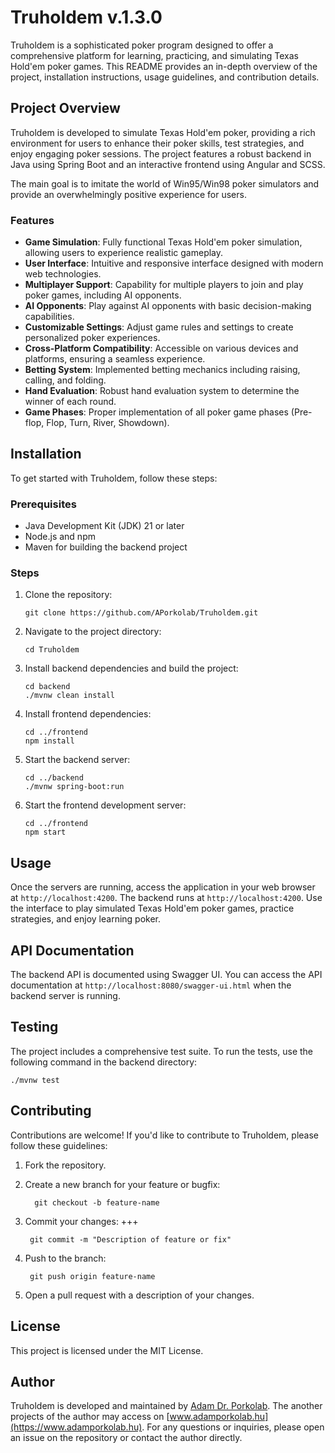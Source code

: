# Truholdem v.1.3.0

Truholdem is a sophisticated poker program designed to offer a comprehensive platform for learning, practicing, and simulating Texas Hold'em poker games. This README provides an in-depth overview of the project, installation instructions, usage guidelines, and contribution details.

## Project Overview

Truholdem is developed to simulate Texas Hold'em poker, providing a rich environment for users to enhance their poker skills, test strategies, and enjoy engaging poker sessions. The project features a robust backend in Java using Spring Boot and an interactive frontend using Angular and SCSS.

The main goal is to imitate the world of Win95/Win98 poker simulators and provide an overwhelmingly positive experience for users.

### Features

- **Game Simulation**: Fully functional Texas Hold'em poker simulation, allowing users to experience realistic gameplay.
- **User Interface**: Intuitive and responsive interface designed with modern web technologies.
- **Multiplayer Support**: Capability for multiple players to join and play poker games, including AI opponents.
- **AI Opponents**: Play against AI opponents with basic decision-making capabilities.
- **Customizable Settings**: Adjust game rules and settings to create personalized poker experiences.
- **Cross-Platform Compatibility**: Accessible on various devices and platforms, ensuring a seamless experience.
- **Betting System**: Implemented betting mechanics including raising, calling, and folding.
- **Hand Evaluation**: Robust hand evaluation system to determine the winner of each round.
- **Game Phases**: Proper implementation of all poker game phases (Pre-flop, Flop, Turn, River, Showdown).

## Installation

To get started with Truholdem, follow these steps:

### Prerequisites

- Java Development Kit (JDK) 21 or later
- Node.js and npm
- Maven for building the backend project

### Steps

1. Clone the repository:
   ```
   git clone https://github.com/APorkolab/Truholdem.git
   ```

2. Navigate to the project directory:
   ```
   cd Truholdem
   ```

3. Install backend dependencies and build the project:
   ```
   cd backend
   ./mvnw clean install
   ```

4. Install frontend dependencies:
   ```
   cd ../frontend
   npm install
   ```

5. Start the backend server:
   ```
   cd ../backend
   ./mvnw spring-boot:run
   ```

6. Start the frontend development server:
   ```
   cd ../frontend
   npm start
   ```

## Usage

Once the servers are running, access the application in your web browser at `http://localhost:4200`. The backend runs at `http://localhost:4200`. Use the interface to play simulated Texas Hold'em poker games, practice strategies, and enjoy learning poker.

## API Documentation

The backend API is documented using Swagger UI. You can access the API documentation at `http://localhost:8080/swagger-ui.html` when the backend server is running.

## Testing

The project includes a comprehensive test suite. To run the tests, use the following command in the backend directory:

```
./mvnw test
```

## Contributing

Contributions are welcome! If you'd like to contribute to Truholdem, please follow these guidelines:

1. Fork the repository.
    
2. Create a new branch for your feature or bugfix: 

	     git checkout -b feature-name
    
3. Commit your changes: +++ 

		git commit -m "Description of feature or fix"
    
4. Push to the branch:

		git push origin feature-name
    
5. Open a pull request with a description of your changes.
    

## License

This project is licensed under the MIT License.

## Author

Truholdem is developed and maintained by [Adam Dr. Porkolab](https://github.com/APorkolab). The another projects of the author may access on [www.adamporkolab.hu](https://www.adamporkolab.hu). For any questions or inquiries, please open an issue on the repository or contact the author directly.
